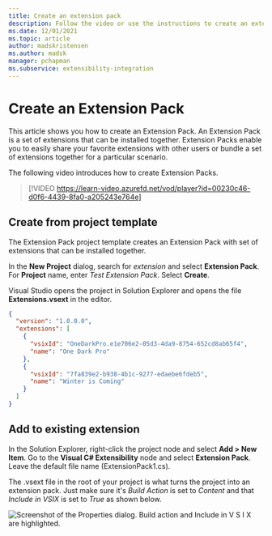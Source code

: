 ```yaml
---
title: Create an extension pack
description: Follow the video or use the instructions to create an extension pack that contains your favorite extensions or group a set of extensions together.
ms.date: 12/01/2021
ms.topic: article
author: madskristensen
ms.author: madsk
manager: pchapman
ms.subservice: extensibility-integration
---
```

# Create an Extension Pack

This article shows you how to create an Extension Pack. An Extension Pack is a set of extensions that can be installed together. Extension Packs enable you to easily share your favorite extensions with other users or bundle a set of extensions together for a particular scenario.

The following video introduces how to create Extension Packs.
> [!VIDEO https://learn-video.azurefd.net/vod/player?id=00230c46-d0f6-4439-8fa0-a205243e764e]

## Create from project template
The Extension Pack project template creates an Extension Pack with set of extensions that can be installed together.

In the **New Project** dialog, search for *extension* and select **Extension Pack**. For **Project** name, enter *Test Extension Pack*. Select **Create**.

Visual Studio opens the project in Solution Explorer and opens the file **Extensions.vsext** in the editor.

```json
{
  "version": "1.0.0.0",
  "extensions": [
    {
      "vsixId": "OneDarkPro.e1e706e2-05d3-4da9-8754-652cd8ab65f4",
      "name": "One Dark Pro"
    },
    {
      "vsixId": "7fa839e2-b938-4b1c-9277-edaebe6fdeb5",
      "name": "Winter is Coming"
    }
  ]
}
```

## Add to existing extension
In the Solution Explorer, right-click the project node and select **Add > New Item**. Go to the **Visual C# Extensibility** node and select **Extension Pack**. Leave the default file name (ExtensionPack1.cs).

The .vsext file in the root of your project is what turns the project into an extension pack. Just make sure it's *Build Action* is set to *Content* and that *Include in VSIX* is set to *True* as shown below.

![Screenshot of the Properties dialog. Build action and Include in V S I X are highlighted.](../media/include-in-vsix.png)
